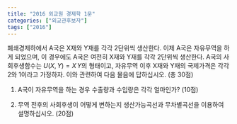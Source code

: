 ```yaml
---
title: "2016 외교원 경제학 1문"
categories: ["외교관후보자"]
tags: ["2016"]
---
```


폐쇄경제하에서 A국은 X재와 Y재를 각각 2단위씩 생산한다. 이제 A국은 자유무역을 하게 되었으며, 이 경우에도 A국은 여전히 X재와 Y재를 각각 2단위씩 생산한다. A국의 사회후생함수는 $U(X,Y)=X\,Y$의 형태이고, 자유무역 이후 X재와 Y재의 국제가격은 각각 2와 1이라고 가정하자. 이와 관련하여 다음 물음에 답하십시오. (총 30점)

1) A국이 자유무역을 하는 경우 수출량과 수입량은 각각 얼마인가? (10점)

2) 무역 전후의 사회후생이 어떻게 변하는지 생산가능곡선과 무차별곡선을 이용하여 설명하십시오. (20점)
